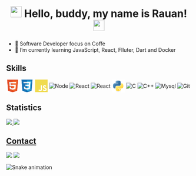 <h1 align="center">
  <img src="https://media.giphy.com/media/8ccWJJXxyhKbzYboOb/source.gif" width="30px" height="30px">
  Hello, buddy, my name is Rauan!
  <img src="https://media.giphy.com/media/l46C9SKKVKkfp3dlu/source.gif" width="30px" height="30px">
</h1>


- 🚀 Software Developer focus on Coffe
- 🌱 I’m currently learning JavaScript, React, Flluter, Dart and Docker

## Skills
<div style="display: inline_block;">
  <img align="center" alt="HTML" height="35" width="35" src="https://raw.githubusercontent.com/devicons/devicon/master/icons/html5/html5-original.svg">
  <img align="center" alt="CSS" height="35" width="35" src="https://raw.githubusercontent.com/devicons/devicon/master/icons/css3/css3-original.svg">
  <img align="center" alt="JS" height="35" width="35" src="https://raw.githubusercontent.com/devicons/devicon/master/icons/javascript/javascript-plain.svg">
  <img align="center" alt="Node" height="35" width="35" src="https://cdn.jsdelivr.net/gh/devicons/devicon/icons/nodejs/nodejs-original.svg" />
  <img align="center" alt="React" height="35" width="35" src="https://cdn.jsdelivr.net/gh/devicons/devicon/icons/react/react-original.svg" />   
  <img align="center" alt="React" height="35" width="35" src="https://cdn.jsdelivr.net/gh/devicons/devicon/icons/nextjs/nextjs-original.svg" />   

  <img align="center" alt="Python" height="35" width="35" src="https://raw.githubusercontent.com/devicons/devicon/master/icons/python/python-original.svg">
  <img align="center" alt="C" height="35" width="35" src="https://cdn.jsdelivr.net/gh/devicons/devicon/icons/c/c-original.svg"/>
  <img align="center" alt="C++" height="35" width="35" src="https://cdn.jsdelivr.net/gh/devicons/devicon/icons/cplusplus/cplusplus-original.svg" />
  <img align="center" alt="Mysql" height="35" width="35" src="https://cdn.jsdelivr.net/gh/devicons/devicon/icons/mysql/mysql-original.svg"/>
  <img align="center" alt="Git" height="35" width="35" src="https://cdn.jsdelivr.net/gh/devicons/devicon/icons/git/git-original.svg" />
       
  
</div>

## Statistics

<div align="left">
  <a href="https://github.com/rauan-meirelles">
  <img height="165em" src="https://github-readme-stats.vercel.app/api?username=rauan-meirelles&show_icons=true&theme=github_dark&include_all_commits=true&count_private=true"/>
  <img height="165em" src="https://github-readme-stats.vercel.app/api/top-langs/?username=rauan-meirelles&layout=compact&langs_count=7&theme=github_dark"/>
</div>

  ## Contact
 
<div> 
  <a href="https://instagram.com/rauan_meirelles" target="_blank"><img src="https://img.shields.io/badge/-Instagram-%23E4405F?style=for-the-badge&logo=instagram&logoColor=white" target="_blank"></a>
  <a href = "mailto:rauan.meirelles95@gmail.com"><img src="https://img.shields.io/badge/-Gmail-%DC143C?style=for-the-badge&logo=gmail&logoColor=white" target="_blank"></a>
  
</div>

  ![Snake animation](https://github.com/rauan-meirelles/rauan-meirelles/blob/output/github-contribution-grid-snake.svg)
